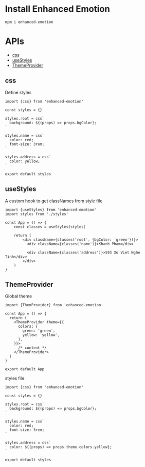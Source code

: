 # Install Enhanced Emotion

```
npm i enhanced-emotion
```

# APIs
- [css](##css)
- [useStyles](##usestyles)
- [ThemeProvider](##themeprovider)

## css
Define styles

```
import {css} from 'enhanced-emotion'

const styles = {}

styles.root = css`
  background: ${(props) => props.bgColor};
`

styles.name = css`
  color: red;
  font-size: 3rem;
`

styles.address = css`
  color: yellow;
`

export default styles
```

## useStyles
A custom hook to get classNames from style file

```
import {useStyles} from 'enhanced-emotion'
import styles from './styles'

const App = () => {
    const classes = useStyles(styles)
    
    return (
        <div className={classes('root', {bgColor: 'green'})}>
          <div className={classes('name')}>Khanh Pham</div>
    
          <div className={classes('address')}>593 Xo Viet Nghe Tinh</div>
        </div>
    )
}
```

## ThemeProvider
Global theme

```
import {ThemProvider} from 'enhanced-emotion'

const App = () => {
  return (
    <ThemeProvider theme={{
      colors: {
        green: 'green',
        yellow: 'yellow',
      },
    }}>
      /* content */
    </ThemeProvider>
  )
}

export default App
```

styles file
```
import {css} from 'enhanced-emotion'

const styles = {}

styles.root = css`
  background: ${(props) => props.bgColor};
`

styles.name = css`
  color: red;
  font-size: 3rem;
`

styles.address = css`
  color: ${(props) => props.theme.colors.yellow};
`

export default styles
```